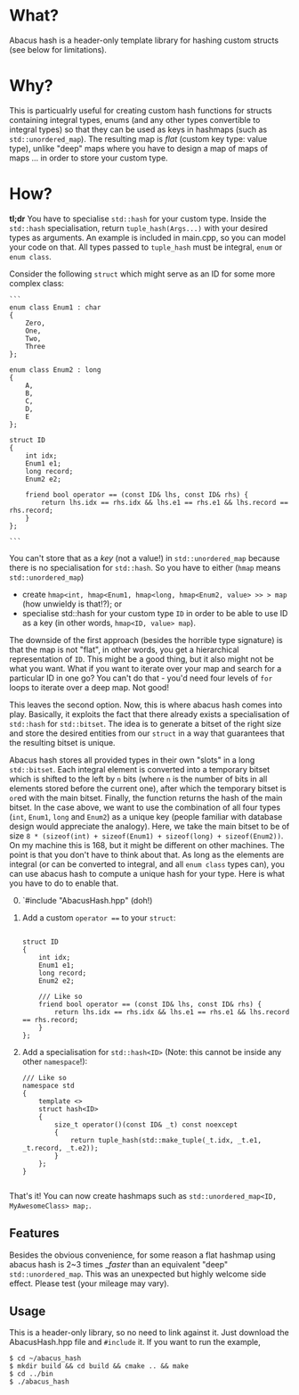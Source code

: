 # What?

Abacus hash is a header-only template library for hashing custom structs (see below for limitations).

# Why?

 This is particualrly useful for creating custom hash functions for structs containing integral types, enums (and any other types convertible to integral types) so that they can be used as keys in hashmaps (such as `std::unordered_map`). The resulting map is _flat_ (custom key type: value type), unlike "deep" maps where you have to design a map of maps of maps ... in order to store your custom type.

# How?

**tl;dr** 
You have to specialise `std::hash` for your custom type. Inside the `std::hash` specialisation, return `tuple_hash(Args...)` with your desired types as arguments. An example is included in main.cpp, so you can model your code on that. All types passed to `tuple_hash` must be integral, `enum` or `enum class`.

 Consider the following `struct` which might serve as an ID for some more complex class:
	
	```
	enum class Enum1 : char
	{
		Zero,
		One,
		Two,
		Three
	};

	enum class Enum2 : long
	{
		A,
		B,
		C,
		D,
		E
	};

	struct ID
	{
		int idx;
		Enum1 e1;
		long record;
		Enum2 e2;

		friend bool operator == (const ID& lhs, const ID& rhs) {
			return lhs.idx == rhs.idx && lhs.e1 == rhs.e1 && lhs.record == rhs.record;
		}
	};

	```

You can't store that as a _key_ (not a value!) in `std::unordered_map` because there is no specialisation for `std::hash`. So you have to either (`hmap` means `std::unordered_map`)

- create `hmap<int, hmap<Enum1, hmap<long, hmap<Enum2, value> >> > map` (how unwieldy is that!?); or
- specialise std::hash for your custom type `ID` in order to be able to use ID as a key (in other words, `hmap<ID, value> map`).

The downside of the first approach (besides the horrible type signature) is that the map is not "flat", in other words, you get a hierarchical representation of `ID`. This might be a good thing, but it also might not be what you want. What if you want to iterate over your map and search for a particular ID in one go? You can't do that - you'd need four levels of `for` loops to iterate over a deep map. Not good!

This leaves the second option. Now, this is where abacus hash comes into play. Basically, it exploits the fact that there already exists a specialisation of `std::hash` for `std::bitset`. The idea is to generate a bitset of the right size and store the desired entities from our `struct` in a way that guarantees that the resulting bitset is unique.

Abacus hash stores all provided types in their own "slots" in a long `std::bitset`. Each integral element is converted into a temporary bitset which is shifted to the left by `n` bits (where `n` is the number of bits in all elements stored before the current one), after which the temporary bitset is `or`ed with the main bitset. Finally, the function returns the hash of the main bitset. In the case above, we want to use the combination of all four types (`int`, `Enum1`, `long` and `Enum2`) as a unique key (people familiar with database design would appreciate the analogy). Here, we take the main bitset to be of size `8 * (sizeof(int) + sizeof(Enum1) + sizeof(long) + sizeof(Enum2))`. On my machine this is 168, but it might be different on other machines. The point is that you don't have to think about that. As long as the elements are integral (or can be converted to integral, and all `enum class` types can), you can use abacus hash to compute a unique hash for your type. Here is what you have to do to enable that.

0. `#include "AbacusHash.hpp" (doh!)

1. Add a custom `operator ==` to your `struct`:


	```
	
	struct ID
	{
		int idx;
		Enum1 e1;
		long record;
		Enum2 e2;

		/// Like so
		friend bool operator == (const ID& lhs, const ID& rhs) {
			return lhs.idx == rhs.idx && lhs.e1 == rhs.e1 && lhs.record == rhs.record;
		}
	};

	```

2. Add a specialisation for `std::hash<ID>` (Note: this cannot be inside any other 	`namespace`!):


	```
	/// Like so
	namespace std
	{
		template <>
		struct hash<ID>
		{
			size_t operator()(const ID& _t) const noexcept
			{
				return tuple_hash(std::make_tuple(_t.idx, _t.e1, _t.record, _t.e2));
			}
		};
	}
		
	```

That's it! You can now create hashmaps such as `std::unordered_map<ID, MyAwesomeClass> map;`.

## Features

Besides the obvious convenience, for some reason a flat hashmap using abacus hash is 2~3 times __faster_ than an equivalent "deep" `std::unordered_map`. This was an unexpected but highly welcome side effect. Please test (your mileage may vary).

## Usage

This is a header-only library, so no need to link against it. Just download the AbacusHash.hpp file and `#include` it. If you want to run the example, 

```shell
$ cd ~/abacus_hash
$ mkdir build && cd build && cmake .. && make
$ cd ../bin
$ ./abacus_hash
```
